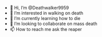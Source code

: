 - 👋 Hi, I’m @Deathwalker9959
- 👀 I’m interested in walking on death
- 🌱 I’m currently learning how to die
- 💞️ I’m looking to collaborate on mass death
- 📫 How to reach me ask the reaper
